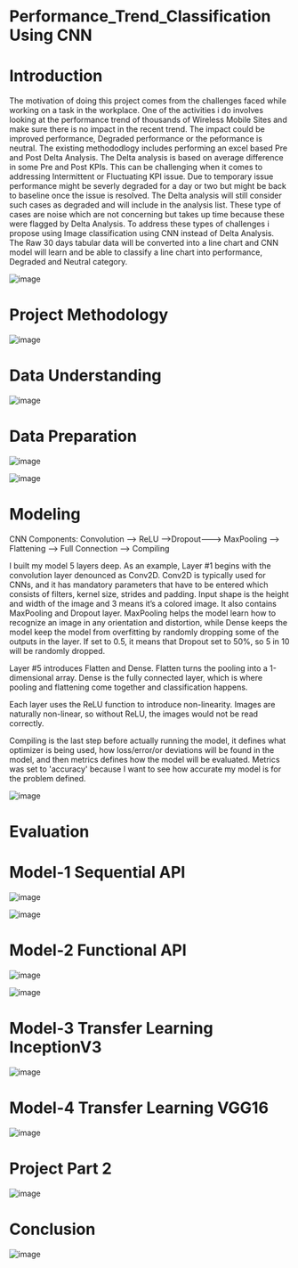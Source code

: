 # Performance_Trend_Classification Using CNN

# Introduction
The motivation of doing this project comes from the challenges faced while working on a task in the workplace. One of the activities i do involves looking at the performance trend of  thousands of Wireless Mobile Sites and make sure there is no  impact in the recent trend. The impact could be improved performance, Degraded performance or the peformance is neutral.
The existing methododlogy includes performing an excel based Pre and Post Delta Analysis. The Delta analysis is based on average difference in some Pre and Post KPIs. This can be challenging when it comes to addressing Intermittent or Fluctuating KPI issue. Due to temporary issue performance might be severly degraded for a day or two but might be back to baseline once the issue is resolved. The Delta analysis will still consider such cases as degraded and will include in the analysis list. These type of cases are noise which are not concerning but takes up time because these were flagged by Delta Analysis. 
To address these types of challenges i propose using Image classification using CNN instead of Delta Analysis. The Raw 30 days tabular data will be converted into a line chart and CNN model will learn and be able to classify a line chart into performance, Degraded and Neutral category.

![image](https://user-images.githubusercontent.com/55108824/156958555-1cef8b9c-98f2-48a7-8007-460193be03e0.png)

# Project Methodology
![image](https://user-images.githubusercontent.com/55108824/156958704-7d4154ca-3f78-4d1d-bf24-fea6b2bef422.png)

# Data Understanding
![image](https://user-images.githubusercontent.com/55108824/156958758-65f72c83-7b21-4458-84db-d27ddf0ca368.png)

# Data Preparation
![image](https://user-images.githubusercontent.com/55108824/156958801-ba55c761-3cf9-4169-aafa-512e36bbea90.png)

![image](https://user-images.githubusercontent.com/55108824/156958834-c9d91e0a-f7ab-4bfe-849b-d8b56e1bf4a7.png)

# Modeling

CNN Components: Convolution --> ReLU -->Dropout---> MaxPooling --> Flattening --> Full Connection --> Compiling

I built my model 5 layers deep. As an example, Layer #1 begins with the convolution layer denounced as Conv2D. Conv2D is typically used for CNNs, and it has mandatory parameters that have to be entered which consists of filters, kernel size, strides and padding. Input shape is the height and width of the image and 3 means it’s a colored image. It also contains MaxPooling and Dropout layer. MaxPooling helps the model learn how to recognize an image in any orientation and distortion, while Dense keeps the model keep the model from overfitting by randomly dropping some of the outputs in the layer. If set to 0.5, it means that Dropout set to 50%, so 5 in 10 will be randomly dropped.

Layer #5 introduces Flatten and Dense. Flatten turns the pooling into a 1-dimensional array. Dense is the fully connected layer, which is where pooling and flattening come together and classification happens.

Each layer uses the ReLU function to introduce non-linearity. Images are naturally non-linear, so without ReLU, the images would not be read correctly.

Compiling is the last step before actually running the model, it defines what optimizer is being used, how loss/error/or deviations will be found in the model, and then metrics defines how the model will be evaluated. Metrics was set to 'accuracy' because I want to see how accurate my model is for the problem defined.

![image](https://user-images.githubusercontent.com/55108824/156958873-dfdbb308-451b-4f81-8982-d04e65de7d48.png)

# Evaluation

# Model-1 Sequential API

![image](https://user-images.githubusercontent.com/55108824/156959971-37170801-1805-49ea-91dd-d0a06557fcbc.png)

![image](https://user-images.githubusercontent.com/55108824/156960012-07b269f8-7fa2-46a0-a404-860a1b4e4066.png)

# Model-2 Functional API

![image](https://user-images.githubusercontent.com/55108824/156960073-3a0667ff-8fa7-4340-bd66-4741e2312b69.png)

![image](https://user-images.githubusercontent.com/55108824/156960146-fa3da740-d669-476c-9821-27c83c12cdf6.png)

# Model-3 Transfer Learning InceptionV3

![image](https://user-images.githubusercontent.com/55108824/156960211-ac0e7871-3794-41e3-b911-ee47ad974f4f.png)

# Model-4 Transfer Learning VGG16

![image](https://user-images.githubusercontent.com/55108824/156960287-d0bce603-1bfc-4031-ba71-7514550342ff.png)

# Project Part 2

![image](https://user-images.githubusercontent.com/55108824/156960446-27cd5bdd-b752-4fad-8539-71db1e75c629.png)


# Conclusion

![image](https://user-images.githubusercontent.com/55108824/156960329-2723567a-9124-45d4-8bf3-b740da868675.png)

